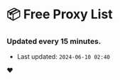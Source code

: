 # :package: Free Proxy List
### Updated every 15 minutes.

- Last updated: `2024-06-10 02:40`

:heart:
